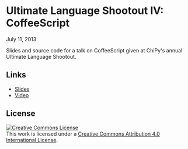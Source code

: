 # Ultimate Language Shootout IV: CoffeeScript

July 11, 2013

Slides and source code for a talk on CoffeeScript given at ChiPy's annual Ultimate Language Shootout.

## Links

- [Slides](http://www.slideshare.net/megafeihong/coffee-script-22952760)
- [Video](https://www.youtube.com/watch?v=oH_cEl2SMr8)

## License 

<a rel="license" href="http://creativecommons.org/licenses/by/4.0/"><img alt="Creative Commons License" style="border-width:0" src="https://i.creativecommons.org/l/by/4.0/88x31.png" /></a><br />This work is licensed under a <a rel="license" href="http://creativecommons.org/licenses/by/4.0/">Creative Commons Attribution 4.0 International License</a>.
